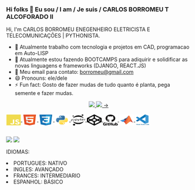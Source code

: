### Hi folks 👋 Eu sou / I am / Je suis / CARLOS BORROMEU T ALCOFORADO II

Hi, I'm CARLOS BORROMEU
ENEGENHEIRO ELETRICISTA E TELECOMUNICAÇÕES | PYTHONISTA.

- 🔭 Atualmente trabalho com tecnologia e projetos em CAD, programacao em Auto-LISP
- 🌱 Atualmente estou fazendo BOOTCAMPS para adiquirir e solidificar as novas linguagens e frameworks (DJANGO, REACT.JS)
- 💬 Meu email para contato: borromeu@gmail.com
- 😄 Pronouns: ele/dele
- ⚡ Fun fact: Gosto de fazer mudas de tudo quanto é planta, pega semente e fazer mudas.

<div align="center">
  <a href="https://github.com/CBTAS">
  <img height="180em" src="https://github-readme-stats.vercel.app/api?username=CBTAS&show_icons=true&theme=dracula&include_all_commits=true&count_private=true"/>
  <img height="180em" src="https://github-readme-stats.vercel.app/api/top-langs/?username=CBTAS&layout=compact&langs_count=7&theme=dracula"/> ->
</div>
  
<div style="display: inline_block"><br>
  <img align="center" alt="CBTAS-Js" height="30" width="40" src="https://raw.githubusercontent.com/devicons/devicon/master/icons/javascript/javascript-plain.svg">
  <img align="center" alt="CBTAS-HTML" height="30" width="40" src="https://raw.githubusercontent.com/devicons/devicon/master/icons/html5/html5-original.svg">
  <img align="center" alt="CBTAS-CSS" height="30" width="40" src="https://raw.githubusercontent.com/devicons/devicon/master/icons/css3/css3-original.svg">
  <img align="center" alt="CBTAS-Python" height="30" width="40" src="https://raw.githubusercontent.com/devicons/devicon/master/icons/python/python-original.svg">
  <img align="center" alt="CBTAS-Jupyter" height="30" width="40" src="https://raw.githubusercontent.com/devicons/devicon/master/icons/jupyter/jupyter-plain-wordmark.svg">
  <img align="center" alt="CBTAS-Jupyter" height="30" width="40" src="https://raw.githubusercontent.com/devicons/devicon/master/icons/codepen/codepen-plain.svg">
  <img align="center" alt="CBTAS-Github" height="30" width="40" src="https://raw.githubusercontent.com/devicons/devicon/master/icons/github/github-original-wordmark.svg">
  <img align="center" alt="CBTAS-MATLAB" height="30" width="40" src="https://raw.githubusercontent.com/devicons/devicon/master/icons/matlab/matlab-original.svg">
  <img align="center" alt="CBTAS-VS-CODE" height="30" width="40" src="https://raw.githubusercontent.com/devicons/devicon/master/icons/vscode/vscode-original-wordmark.svg">
  
 </div>
     
  ##
 
<div> 

  <a href = "mailto:borromeu@gmail.com"><img src="https://img.shields.io/badge/-Gmail-%23333?style=for-the-badge&logo=gmail&logoColor=white" target="_blank"></a>
  <a href="https://www.linkedin.com/in/carlosborromeu/" target="_blank"><img src="https://img.shields.io/badge/-LinkedIn-%230077B5?style=for-the-badge&logo=linkedin&logoColor=white" target="_blank"></a> 
   <!-- <a href = ""><img src="https://img.shields.io/badge/AutoCAD-AutoLISP-success" target="_blank"></a> -->
 
  <!-- ![Snake animation](https://github.com/CBTAS/CBTAS/blob/output/github-contribution-grid-snake.svg) -->
</div> 
<div>
  <ul<P> IDIOMAS: </P>
  <li>PORTUGUES: NATIVO </li>
  <li>INGLES: AVANÇADO </li>
  <li>FRANCES: INTERMEDIARIO </li>
  <li>ESPANHOL: BÁSICO </li>
  
  </ul>
  
